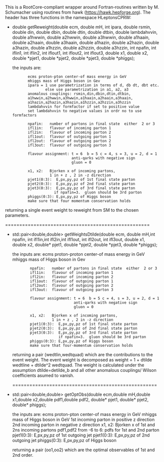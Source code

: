 This is a RootCore-compliant wrapper around Fortran-routines written by M. Schumacher using routines from hawk (https://hawk.hepforge.org). 
The header has three functions in the namespace HLeptonsCPRW:

-  double getReweight(double ecm, double mH, int ipara, double rsmin, 
   double din, double dbin, double dtin, double dtbin, double lambdahvvin, 
   double a1hwwin, double a2hwwin, double a3hwwin, double a1haain, double a2haain, double a3haain, 
   double a1hazin,  double a2hazin, double a3hazin, double a1hzzin, double a2hzzin, double a3hzzin, 
   int npafin, int iflin1, int iflin2, int iflout1, int iflout2, int iflout3, 
   double x1, double x2, double *pjet1, double *pjet2, double *pjet3, double *phiggs);
   
   the inputs are:
   
              ecms proton-pton center-of mass energy in GeV 
              mhiggs mass of Higgs boson in Gev
              ipara = 1 use parametrization in terms of d, db dt, dbt etc.
                      else use parametrization in a1, a2, a3
              anomalous couplings: rsmin,din,dbin,dtin,dtbin, 
              a1hwwin,a2hwwin,a3hwwin,a1haain,a2haain,a3haain,
              a1hazin,a2hazin,a3hazin,a1hzzin,a2hzzin,a3hzzin
              lambdahvvin for formfactor if set to positive value
              set lambdahvvin to negative values in ordr no to use formfactors
 
              npafin:   number of partons in final state  either  2 or 3 
              ifl1in:   flavour of incoming parton 1  
              ifl2in:   flavour of incoming parton 2
              ifl1out:  flavour of outgoing parton 1  
              ifl2out:  flavour of outgoing parton 2
              ifl3out:  flavour of outgoing parton 3
 
              flavour assignment: t = 6  b = 5 c = 4, s = 3, u = 2, d = 1   
                                  anti-qarks with negative sign
                                  gluon = 0 
    
              x1, x2:   Bjorken x of incoming partons,  
                        1 in + z , 2 in -z direction
              pjet1(0:3):  E,px,py,pz of 1st final state parton
              pjet2(0:3):  E,px,py,pz of 2nd final state parton 
              pjet3(0:3):  E,px,py,pz of 3rd final state parton 
                          if npafin=3.  gluon should be 3rd parton
              phiggs(0:3): E,px,py,pz of Higgs boson
              make sure that four momentum conservation holds 
              
  
  returning a single event weight to reweight from SM to the chosen parameters.
  
  ===================================================
   
- std::pair<double,double> getWeightsDtilde(double ecm, double mH,int npafin, int ifl1in,int ifl2in,int ifl1out, int ifl2out, int ifl3out, double x1, double x2, double* pjet1, double *pjet2, double *pjet3, double *phiggs);
   
   the inputs are:
              ecms proton-proton center-of mass energy in GeV 
              mhiggs mass of Higgs boson in Gev
 
              npafin:   number of partons in final state  either  2 or 3 
              ifl1in:   flavour of incoming parton 1  
              ifl2in:   flavour of incoming parton 2
              ifl1out:  flavour of outgoing parton 1  
              ifl2out:  flavour of outgoing parton 2
              ifl3out:  flavour of outgoing parton 3
 
              flavour assignment: t = 6  b = 5 c = 4, s = 3, u = 2, d = 1   
                                  anti-qarks with negative sign
                                  gluon = 0 
    
              x1, x2:   Bjorken x of incoming partons,  
                        1 in + z , 2 in -z direction
              pjet1(0:3):  E,px,py,pz of 1st final state parton
              pjet2(0:3):  E,px,py,pz of 2nd final state parton 
              pjet3(0:3):  E,px,py,pz of 3rd final state parton 
                           if npafin=3.  gluon should be 3rd parton
              phiggs(0:3): E,px,py,pz of Higgs boson
              make sure that four-momentum conservation holds 

   returning a pair (wedtlin,wedtquad) which are the contributions to the event weight. The event weight is decomposed as weight = 1 + dtilde wedtline + dtilde^2 wedtquad. 
   The weight is calculated under the assumption dtilde=detilde_b and all other anomalous couplings/ Wilson coefficients asumed to vanish.
     
  ===================================================
   
- std::pair<double,double> getOptObs(double ecm,double mH,double x1,double x2,double pdf1,double pdf2, double* pjet1, double* pjet2, double* phiggs);
    
    the inputs are:
             ecms proton-pton center-of mass energy in GeV 
             mhiggs mass of Higgs boson in GeV
             1st incoming parton in positive z direction
             2nd incoming parton in negative z direction
             x1, x2: Bjorken x of 1st and 2ns incoming partons
             pdf1,pdf2 from -6 to 6: pdfs for 1st and 2nd parton
             pjet1(0:3):  E,px,py,pz of 1st outgoing jet
             pjet1(0:3):  E,px,py,pz of 2nd outgoing jet
             phiggs(0:3): E,px,py,pz of Higgs boson
    
    returning a pair (oo1,oo2) which are the optimal observables of 1st and 2nd order.